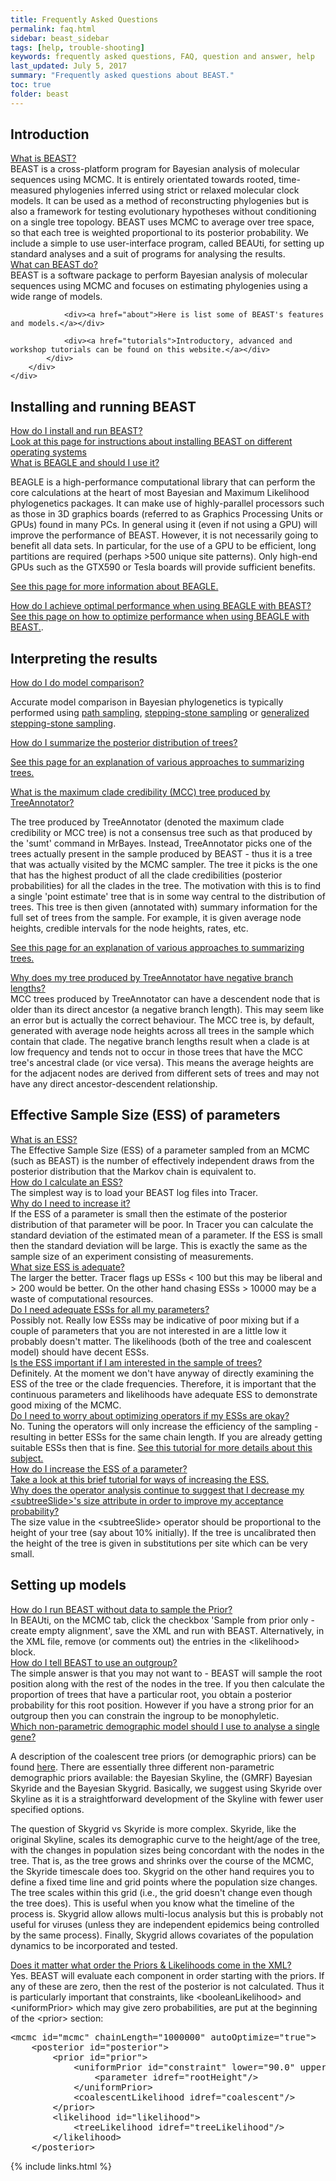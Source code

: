 ```yaml
---
title: Frequently Asked Questions
permalink: faq.html
sidebar: beast_sidebar
tags: [help, trouble-shooting]
keywords: frequently asked questions, FAQ, question and answer, help
last_updated: July 5, 2017
summary: "Frequently asked questions about BEAST."
toc: true
folder: beast
---
```


## Introduction
<div class="panel-group" id="accordion">
	<div class="panel panel-default">
		<div class="panel-heading">
			<div class="panel-title">
				<a class="noCrossRef accordion-toggle" data-toggle="collapse" data-parent="#accordion" href="#q1">What is BEAST?</a>
			</div>
		</div>
		<div id="q1" class="panel-collapse collapse noCrossRef">
			<div class="panel-body">
				BEAST is a cross-platform program for Bayesian analysis of molecular sequences using MCMC. 
				It is entirely orientated towards rooted, time-measured phylogenies inferred using strict or relaxed molecular clock models. 
				It can be used as a method of reconstructing phylogenies but is also a framework for testing evolutionary hypotheses without conditioning on a single tree topology. 
				BEAST uses MCMC to average over tree space, so that each tree is weighted proportional to its posterior probability. 
				We include a simple to use user-interface program, called BEAUti, for setting up standard analyses and a suit of programs for analysing the results. 
			</div>
		</div>
	</div>
	<!-- /.panel -->
	<div class="panel panel-default">
		<div class="panel-heading">
			<div class="panel-title">
				<a class="noCrossRef accordion-toggle" data-toggle="collapse" data-parent="#accordion" href="#q2">What can BEAST do?</a>
			</div>
		</div>
		<div id="q2" class="panel-collapse collapse noCrossRef">
			<div class="panel-body">
			    <div>BEAST is a software package to perform Bayesian analysis of molecular sequences using MCMC and focuses on estimating phylogenies using a wide range of models.
			    </div>
			    
                <div><a href="about">Here is list some of BEAST's features and models.</a></div>
                
                <div><a href="tutorials">Introductory, advanced and workshop tutorials can be found on this website.</a></div>
			</div>
		</div>
	</div>
</div>
<!-- /.panel-group -->

## Installing and running BEAST	
<div class="panel-group" id="accordion">
	<!-- /.panel -->
	<div class="panel panel-default">
		<div class="panel-heading">
			<div class="panel-title">
				<a class="noCrossRef accordion-toggle" data-toggle="collapse" data-parent="#accordion" href="#q3">
				How do I install and run BEAST?</a>
			</div>
		</div>
		<div id="q3" class="panel-collapse collapse noCrossRef">
			<div class="panel-body">
			<a href="installing">Look at this page for instructions about installing BEAST on different operating systems</a>
			</div>
		</div>
	</div>
	<!-- /.panel -->
	<div class="panel panel-default">
		<div class="panel-heading">
			<div class="panel-title">
				<a class="noCrossRef accordion-toggle" data-toggle="collapse" data-parent="#accordion" href="#q4">
				What is BEAGLE and should I use it?</a>
			</div>
		</div>
		<div id="q4" class="panel-collapse collapse">
			<div class="panel-body">
            <p>
            BEAGLE is a high-performance computational library that can perform the core calculations at the heart of most Bayesian and Maximum Likelihood phylogenetics packages. 
            It can make use of highly-parallel processors such as those in 3D graphics boards (referred to as Graphics Processing Units or GPUs) found in many PCs. 
            In general using it (even if not using a GPU) will improve the performance of BEAST. 
            However, it is not necessarily going to benefit all data sets. 
            In particular, for the use of a GPU to be efficient, long partitions are required (perhaps >500 unique site patterns). 
            Only high-end GPUs such as the GTX590 or Tesla boards will provide sufficient benefits. 
            </p>
            <p><a href="beagle">See this page for more information about BEAGLE.</a></p>
            </div>
		</div>
	</div>
    <!-- /.panel -->
        	<div class="panel panel-default">
        		<div class="panel-heading">
        			<div class="panel-title">
        				<a class="noCrossRef accordion-toggle" data-toggle="collapse" data-parent="#accordion" href="#q18">
        				How do I achieve optimal performance when using BEAGLE with BEAST? </a>
        			</div>
        		</div>
        		<div id="q18" class="panel-collapse collapse">
        			<div class="panel-body">
                    <a href="performance">See this page on how to optimize performance when using BEAGLE with BEAST.</a>.
        			</div>
        		</div>
        	</div>
	<!-- /.panel -->
</div>
<!-- /.panel-group -->

## Interpreting the results	
<div class="panel-group" id="accordion">
    <!-- /.panel -->
    	<div class="panel panel-default">
    		<div class="panel-heading">
    			<div class="panel-title">
    				<a class="noCrossRef accordion-toggle" data-toggle="collapse" data-parent="#accordion" href="#qmc">
How do I do model comparison?
    				</a>
    			</div>
    		</div>
    		<div id="qmc" class="panel-collapse collapse noCrossRef">
    			<div class="panel-body">
<p>Accurate model comparison in Bayesian phylogenetics is typically performed using <a href="model_selection_1">path sampling</a>, <a href="model_selection_1">stepping-stone sampling</a> or <a href="model_selection_2">generalized stepping-stone sampling</a>.</p>
    			</div>
    		</div>
    	</div>
    <!-- /.panel -->
        	<div class="panel panel-default">
        		<div class="panel-heading">
        			<div class="panel-title">
        				<a class="noCrossRef accordion-toggle" data-toggle="collapse" data-parent="#accordion" href="#qpdt">
How do I summarize the posterior distribution of trees?
        				</a>
        			</div>
        		</div>
        		<div id="qpdt" class="panel-collapse collapse noCrossRef">
        			<div class="panel-body">
<p><a href="beagle">See this page for an explanation of various approaches to summarizing trees.</a></p>
        			</div>
        		</div>
        	</div>
	<!-- /.panel -->
	<div class="panel panel-default">
		<div class="panel-heading">
			<div class="panel-title">
				<a class="noCrossRef accordion-toggle" data-toggle="collapse" data-parent="#accordion" href="#q5">
What is the maximum clade credibility (MCC) tree produced by TreeAnnotator?
				</a>
			</div>
		</div>
		<div id="q5" class="panel-collapse collapse noCrossRef">
			<div class="panel-body">
<p>The tree produced by TreeAnnotator (denoted the maximum clade credibility or MCC tree) is not a consensus tree such as that produced by the 'sumt' command in MrBayes. Instead, TreeAnnotator picks one of the trees actually present in the sample produced by BEAST - thus it is a tree that was actually visited by the MCMC sampler. The tree it picks is the one that has the highest product of all the clade credibilities (posterior probabilities) for all the clades in the tree. The motivation with this is to find a single 'point estimate' tree that is in some way central to the distribution of trees. This tree is then given (annotated with) summary information for the full set of trees from the sample. For example, it is given average node heights, credible intervals for the node heights, rates, etc. 
</p>
<p><a href="beagle">See this page for an explanation of various approaches to summarizing trees.</a></p>
			</div>
		</div>
	</div>
	<!-- /.panel -->
	<div class="panel panel-default">
		<div class="panel-heading">
			<div class="panel-title">
				<a class="noCrossRef accordion-toggle" data-toggle="collapse" data-parent="#accordion" href="#q6">
Why does my tree produced by TreeAnnotator have negative branch lengths?
				</a>
			</div>
		</div>
		<div id="q6" class="panel-collapse collapse">
			<div class="panel-body">
MCC trees produced by TreeAnnotator can have a descendent node that is older than its direct ancestor (a negative branch length). This may seem like an error but is actually the correct behaviour. The MCC tree is, by default, generated with average node heights across all trees in the sample which contain that clade. The negative branch lengths result when a clade is at low frequency and tends not to occur in those trees that have the MCC tree's ancestral clade (or vice versa). This means the average heights are for the adjacent nodes are derived from different sets of trees and may not have any direct ancestor-descendent relationship.
			</div>
		</div>
	</div>
	<!-- /.panel -->
</div>
<!-- /.panel-group -->

## Effective Sample Size (ESS) of parameters	
<div class="panel-group" id="accordion">
	<!-- /.panel -->
	<div class="panel panel-default">
		<div class="panel-heading">
			<div class="panel-title">
				<a class="noCrossRef accordion-toggle" data-toggle="collapse" data-parent="#accordion" href="#q7">
What is an ESS?
				</a>
			</div>
		</div>
		<div id="q7" class="panel-collapse collapse noCrossRef">
			<div class="panel-body">
The Effective Sample Size (ESS) of a parameter sampled from an MCMC (such as BEAST) is the number of effectively independent draws from the posterior distribution that the Markov chain is equivalent to.
			</div>
		</div>
	</div>
	<!-- /.panel -->
	<div class="panel panel-default">
		<div class="panel-heading">
			<div class="panel-title">
				<a class="noCrossRef accordion-toggle" data-toggle="collapse" data-parent="#accordion" href="#q8">
How do I calculate an ESS?
				</a>
			</div>
		</div>
		<div id="q8" class="panel-collapse collapse">
			<div class="panel-body">
The simplest way is to load your BEAST log files into Tracer.
			</div>
		</div>
	</div>
	<!-- /.panel -->
	<div class="panel panel-default">
		<div class="panel-heading">
			<div class="panel-title">
				<a class="noCrossRef accordion-toggle" data-toggle="collapse" data-parent="#accordion" href="#q9">
Why do I need to increase it?
				</a>
			</div>
		</div>
		<div id="q9" class="panel-collapse collapse">
			<div class="panel-body">
If the ESS of a parameter is small then the estimate of the posterior distribution of that parameter will be poor. In Tracer you can calculate the standard deviation of the estimated mean of a parameter. If the ESS is small then the standard deviation will be large. This is exactly the same as the sample size of an experiment consisting of measurements.
			</div>
		</div>
	</div>
	<!-- /.panel -->
	<div class="panel panel-default">
		<div class="panel-heading">
			<div class="panel-title">
				<a class="noCrossRef accordion-toggle" data-toggle="collapse" data-parent="#accordion" href="#q11">
What size ESS is adequate?
				</a>
			</div>
		</div>
		<div id="q11" class="panel-collapse collapse">
			<div class="panel-body">
The larger the better. Tracer flags up ESSs < 100 but this may be liberal and > 200 would be better. On the other hand chasing ESSs > 10000 may be a waste of computational resources.
			</div>
		</div>
	</div>
	<!-- /.panel -->
	<div class="panel panel-default">
		<div class="panel-heading">
			<div class="panel-title">
				<a class="noCrossRef accordion-toggle" data-toggle="collapse" data-parent="#accordion" href="#q12">
Do I need adequate ESSs for all my parameters?
				</a>
			</div>
		</div>
		<div id="q12" class="panel-collapse collapse">
			<div class="panel-body">
Possibly not. Really low ESSs may be indicative of poor mixing but if a couple of parameters that you are not interested in are a little low it probably doesn't matter. The likelihoods (both of the tree and coalescent model) should have decent ESSs.
			</div>
		</div>
	</div>
	<!-- /.panel -->
	<div class="panel panel-default">
		<div class="panel-heading">
			<div class="panel-title">
				<a class="noCrossRef accordion-toggle" data-toggle="collapse" data-parent="#accordion" href="#q13">
Is the ESS important if I am interested in the sample of trees?
				</a>
			</div>
		</div>
		<div id="q13" class="panel-collapse collapse">
			<div class="panel-body">
Definitely. At the moment we don't have anyway of directly examining the ESS of the tree or the clade frequencies. Therefore, it is important that the continuous parameters and likelihoods have adequate ESS to demonstrate good mixing of the MCMC.
			</div>
		</div>
	</div>
	<!-- /.panel -->
    	<div class="panel panel-default">
    		<div class="panel-heading">
    			<div class="panel-title">
    				<a class="noCrossRef accordion-toggle" data-toggle="collapse" data-parent="#accordion" href="#q14">
    Do I need to worry about optimizing operators if my ESSs are okay?
    				</a>
    			</div>
    		</div>
    		<div id="q14" class="panel-collapse collapse">
    			<div class="panel-body">
        No. Tuning the operators will only increase the efficiency of the sampling - resulting in better ESSs for the same chain length. If you are already getting suitable ESSs then that is fine. 
        <a href="ess_tutorial.html">See this tutorial for more details about this subject.</a></div>
    		</div>
    	</div>
	<!-- /.panel -->
	<div class="panel panel-default">
		<div class="panel-heading">
			<div class="panel-title">
				<a class="noCrossRef accordion-toggle" data-toggle="collapse" data-parent="#accordion" href="#q15">
How do I increase the ESS of a parameter?
				</a>
			</div>
		</div>
		<div id="q15" class="panel-collapse collapse">
			<div class="panel-body">
<a href="ess_tutorial">Take a look at this brief tutorial for ways of increasing the ESS.</a>
			</div>
		</div>
	</div>
	<!-- /.panel -->
    	<div class="panel panel-default">
    		<div class="panel-heading">
    			<div class="panel-title">
    				<a class="noCrossRef accordion-toggle" data-toggle="collapse" data-parent="#accordion" href="#q16">
    Why does the operator analysis continue to suggest that I decrease my &lt;subtreeSlide&gt;'s size attribute in order to improve my acceptance probability?
    				</a>
    			</div>
    		</div>
    		<div id="q16" class="panel-collapse collapse">
    			<div class="panel-body">
    The size value in the &lt;subtreeSlide&gt; operator should be proportional to the height of your tree (say about 10% initially). 
    If the tree is uncalibrated then the height of the tree is given in substitutions per site which can be very small.
    			</div>
    		</div>
    	</div>
	<!-- /.panel -->
</div>
<!-- /.panel-group -->

## Setting up models

<div class="panel-group" id="accordion">
    <!-- /.panel -->
    	<div class="panel panel-default">
    		<div class="panel-heading">
    			<div class="panel-title">
    				<a class="noCrossRef accordion-toggle" data-toggle="collapse" data-parent="#accordion" href="#qpr">
How do I run BEAST without data to sample the Prior?
    				</a>
    			</div>
    		</div>
    		<div id="qpr" class="panel-collapse collapse noCrossRef">
    			<div class="panel-body">
In BEAUti, on the MCMC tab, click the checkbox 'Sample from prior only - create empty alignment', save the XML and run with BEAST.
Alternatively, in the XML file, remove (or comments out) the entries in the &lt;likelihood&gt; block.
    			</div>
    		</div>
    	</div>
    <!-- /.panel -->
        	<div class="panel panel-default">
        		<div class="panel-heading">
        			<div class="panel-title">
        				<a class="noCrossRef accordion-toggle" data-toggle="collapse" data-parent="#accordion" href="#qout">
How do I tell BEAST to use an outgroup?
        				</a>
        			</div>
        		</div>
        		<div id="qout" class="panel-collapse collapse noCrossRef">
        			<div class="panel-body">
The simple answer is that you may not want to - BEAST will sample the root position along with the rest of the nodes in the tree. 
If you then calculate the proportion of trees that have a particular root, you obtain a posterior probability for this root position. 
However if you have a strong prior for an outgroup then you can constrain the ingroup to be monophyletic. 
        			</div>
        		</div>
        	</div>
	<!-- /.panel -->
	<div class="panel panel-default">
		<div class="panel-heading">
			<div class="panel-title">
				<a class="noCrossRef accordion-toggle" data-toggle="collapse" data-parent="#accordion" href="#qdm">
Which non-parametric demographic model should I use to analyse a single gene?
				</a>
			</div>
		</div>
		<div id="qdm" class="panel-collapse collapse noCrossRef">
			<div class="panel-body">
<p>A description of the coalescent tree priors (or demographic priors) can be found <a href="tree_priors.html">here</a>.
There are essentially three different non-parametric demographic priors available: the Bayesian Skyline, the (GMRF) Bayesian Skyride and the Bayesian Skygrid.
Basically, we suggest using Skyride over Skyline as it is a straightforward development of the Skyline with fewer user specified options.</p>
<p>The question of Skygrid vs Skyride is more complex. 
Skyride, like the original Skyline, scales its demographic curve to the height/age of the tree, with the changes in population sizes being concordant with the nodes in the tree. 
That is, as the tree grows and shrinks over the course of the MCMC, the Skyride timescale does too. 
Skygrid on the other hand requires you to define a fixed time line and grid points where the population size changes. 
The tree scales within this grid (i.e., the grid doesn't change even though the tree does). 
This is useful when you know what the timeline of the process is. 
Skygrid allow allows multi-locus analysis but this is probably not useful for viruses (unless they are independent epidemics being controlled by the same process). 
Finally, Skygrid allows covariates of the population dynamics to be incorporated and tested.</p>
			</div>
		</div>
	</div>
	<!-- /.panel -->
	<div class="panel panel-default">
        		<div class="panel-heading">
        			<div class="panel-title">
        				<a class="noCrossRef accordion-toggle" data-toggle="collapse" data-parent="#accordion" href="#qorder">
Does it matter what order the Priors & Likelihoods come in the XML?
        				</a>
        			</div>
        		</div>
        		<div id="qorder" class="panel-collapse collapse noCrossRef">
        			<div class="panel-body">
Yes. 
BEAST will evaluate each component in order starting with the priors. 
If any of these are zero, then the rest of the posterior is not calculated. 
Thus it is particularly important that constraints, like &lt;booleanLikelihood&gt; and &lt;uniformPrior&gt; which may give zero probabilities, are put at the beginning of the &lt;prior&gt; section: 
<pre>
&lt;mcmc id="mcmc" chainLength="1000000" autoOptimize="true"&gt;
    &lt;posterior id="posterior"&gt;
        &lt;prior id="prior"&gt;
            &lt;uniformPrior id="constraint" lower="90.0" upper="100.0"&gt;
                &lt;parameter idref="rootHeight"/&gt;
            &lt;/uniformPrior&gt;
            &lt;coalescentLikelihood idref="coalescent"/&gt;
        &lt;/prior&gt;
        &lt;likelihood id="likelihood"&gt;
            &lt;treeLikelihood idref="treeLikelihood"/&gt;
        &lt;/likelihood&gt;
    &lt;/posterior&gt;
</pre>
        			</div>
        		</div>
        	</div>
</div>
<!-- /.panel-group -->

{% include links.html %}
